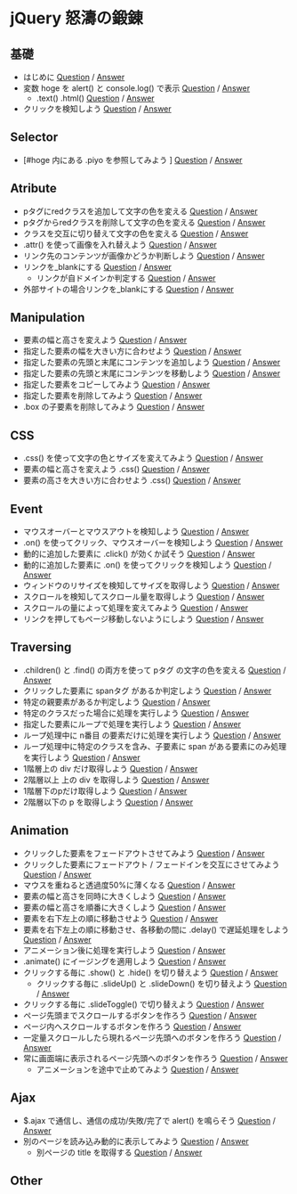 # jQuery 怒濤の鍛錬

## 基礎
- はじめに										[Question](base/010/question.html) / [Answer](base/010/answer.html)
- 変数 hoge を alert() と console.log() で表示		[Question](base/020/question.html) / [Answer](base/020/answer.html)
	- .text() .html()								[Question](base/030/question.html) / [Answer](base/030/answer.html)
- クリックを検知しよう								[Question](base/040/question.html) / [Answer](base/040/answer.html)


## Selector
- [#hoge 内にある .piyo を参照してみよう	]	[Question](selector/010/question.html) / [Answer](selector/010/answer.html)


## Atribute
- pタグにredクラスを追加して文字の色を変える		[Question](atribute/010/question.html) / [Answer](atribute/010/answer.html)
- pタグからredクラスを削除して文字の色を変える	[Question](atribute/020/question.html) / [Answer](atribute/020/answer.html)
- クラスを交互に切り替えて文字の色を変える		[Question](atribute/030/question.html) / [Answer](atribute/030/answer.html)
- .attr() を使って画像を入れ替えよう			[Question](atribute/040/question.html) / [Answer](atribute/040/answer.html)
- リンク先のコンテンツが画像かどうか判断しよう	[Question](atribute/050/question.html) / [Answer](atribute/050/answer.html)
- リンクを_blankにする						[Question](atribute/060/question.html) / [Answer](atribute/060/answer.html)
	- リンクが自ドメインか判定する			[Question](atribute/070/question.html) / [Answer](atribute/070/answer.html)
- 外部サイトの場合リンクを_blankにする			[Question](atribute/080/question.html) / [Answer](atribute/080/answer.html)


## Manipulation
- 要素の幅と高さを変えよう					[Question](manipulation/010/question.html) / [Answer](manipulation/010/answer.html)
- 指定した要素の幅を大きい方に合わせよう			[Question](manipulation/020/question.html) / [Answer](manipulation/020/answer.html)
- 指定した要素の先頭と末尾にコンテンツを追加しよう	[Question](manipulation/030/question.html) / [Answer](manipulation/030/answer.html)
- 指定した要素の先頭と末尾にコンテンツを移動しよう	[Question](manipulation/040/question.html) / [Answer](manipulation/040/answer.html)
- 指定した要素をコピーしてみよう				[Question](manipulation/050/question.html) / [Answer](manipulation/050/answer.html)
- 指定した要素を削除してみよう				[Question](manipulation/060/question.html) / [Answer](manipulation/060/answer.html)
- .box の子要素を削除してみよう				[Question](manipulation/070/question.html) / [Answer](manipulation/070/answer.html)


## CSS
- .css() を使って文字の色とサイズを変えてみよう		[Question](css/010/question.html) / [Answer](css/010/answer.html)
- 要素の幅と高さを変えよう .css()					[Question](css/020/question.html) / [Answer](css/020/answer.html)
- 要素の高さを大きい方に合わせよう .css()			[Question](css/030/question.html) / [Answer](css/030/answer.html)


## Event
- マウスオーバーとマウスアウトを検知しよう					[Question](event/010/question.html) / [Answer](event/010/answer.html)
- .on() を使ってクリック、マウスオーバーを検知しよう			[Question](event/020/question.html) / [Answer](event/020/answer.html)
- 動的に追加した要素に .click() が効くか試そう				[Question](event/030/question.html) / [Answer](event/030/answer.html)
- 動的に追加した要素に .on() を使ってクリックを検知しよう		[Question](event/040/question.html) / [Answer](event/040/answer.html)
- ウィンドウのリサイズを検知してサイズを取得しよう				[Question](event/050/question.html) / [Answer](event/050/answer.html)
- スクロールを検知してスクロール量を取得しよう				[Question](event/060/question.html) / [Answer](event/060/answer.html)
- スクロールの量によって処理を変えてみよう					[Question](event/070/question.html) / [Answer](event/070/answer.html)
- リンクを押してもページ移動しないようにしよう				[Question](event/080/question.html) / [Answer](event/080/answer.html)


## Traversing
- .children() と .find() の両方を使って pタグ の文字の色を変える		[Question](traversing/010/question.html) / [Answer](traversing/010/answer.html)
- クリックした要素に spanタグ があるか判定しよう						[Question](traversing/020/question.html) / [Answer](traversing/020/answer.html)
- 特定の親要素があるか判定しよう									[Question](traversing/030/question.html) / [Answer](traversing/030/answer.html)
- 特定のクラスだった場合に処理を実行しよう							[Question](traversing/040/question.html) / [Answer](traversing/040/answer.html)
- 指定した要素にループで処理を実行しよう								[Question](traversing/050/question.html) / [Answer](traversing/050/answer.html)
- ループ処理中に n番目 の要素だけに処理を実行しよう					[Question](traversing/060/question.html) / [Answer](traversing/060/answer.html)
- ループ処理中に特定のクラスを含み、子要素に span がある要素にのみ処理を実行しよう			[Question](traversing/070/question.html) / [Answer](traversing/070/answer.html)
- 1階層上の div だけ取得しよう									[Question](traversing/080/question.html) / [Answer](traversing/080/answer.html)
- 2階層以上 上の div を取得しよう									[Question](traversing/090/question.html) / [Answer](traversing/090/answer.html)
- 1階層下のpだけ取得しよう										[Question](traversing/100/question.html) / [Answer](traversing/100/answer.html)
- 2階層以下の p を取得しよう										[Question](traversing/110/question.html) / [Answer](traversing/110/answer.html)


## Animation
- クリックした要素をフェードアウトさせてみよう							[Question](animation/010/question.html) / [Answer](animation/010/answer.html)
- クリックした要素にフェードアウト / フェードインを交互にさせてみよう			[Question](animation/020/question.html) / [Answer](animation/020/answer.html)
- マウスを重ねると透過度50%に薄くなる									[Question](animation/030/question.html) / [Answer](animation/030/answer.html)
- 要素の幅と高さを同時に大きくしよう									[Question](animation/040/question.html) / [Answer](animation/040/answer.html)
- 要素の幅と高さを順番に大きくしよう									[Question](animation/050/question.html) / [Answer](animation/050/answer.html)
- 要素を右下左上の順に移動させよう										[Question](animation/060/question.html) / [Answer](animation/060/answer.html)
- 要素を右下左上の順に移動させ、各移動の間に .delay() で遅延処理をしよう		[Question](animation/070/question.html) / [Answer](animation/070/answer.html)
- アニメーション後に処理を実行しよう									[Question](animation/080/question.html) / [Answer](animation/080/answer.html)
- .animate() にイージングを適用しよう									[Question](animation/090/question.html) / [Answer](animation/090/answer.html)
- クリックする毎に .show() と .hide() を切り替えよう					[Question](animation/100/question.html) / [Answer](animation/100/answer.html)
	- クリックする毎に .slideUp() と .slideDown() を切り替えよう			[Question](animation/110/question.html) / [Answer](animation/110/answer.html)
- クリックする毎に .slideToggle() で切り替えよう						[Question](animation/120/question.html) / [Answer](animation/120/answer.html)
- ページ先頭までスクロールするボタンを作ろう								[Question](animation/130/question.html) / [Answer](animation/130/answer.html)
- ページ内へスクロールするボタンを作ろう									[Question](animation/140/question.html) / [Answer](animation/140/answer.html)
- 一定量スクロールしたら現れるページ先頭へのボタンを作ろう					[Question](animation/150/question.html) / [Answer](animation/150/answer.html)
- 常に画面端に表示されるページ先頭へのボタンを作ろう						[Question](animation/160/question.html) / [Answer](animation/160/answer.html)
	- アニメーションを途中で止めてみよう									[Question](animation/010/question.html) / [Answer](animation/010/answer.html)


## Ajax
- $.ajax で通信し、通信の成功/失敗/完了で alert() を鳴らそう				[Question](ajax/010/question.html) / [Answer](ajax/010/answer.html)
- 別のページを読み込み動的に表示してみよう								[Question](ajax/020/question.html) / [Answer](ajax/020/answer.html)
	- 別ページの title を取得する										[Question](ajax/030/question.html) / [Answer](ajax/030/answer.html)

## Other